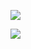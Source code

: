 [![](https://jitpack.io/v/samyak2403/ToastMessage.svg)](https://jitpack.io/#samyak2403/ToastMessage)

[![](https://jitpack.io/v/samyak2403/ToastMessage.svg)](https://jitpack.io/#samyak2403/ToastMessage)
